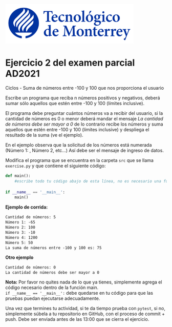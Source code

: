![Tec de Monterrey](../../images/logotecmty.png)
# Ejercicio 2 del examen parcial AD2021
Ciclos - Suma de números entre -100 y 100 que nos proporciona el usuario

Escribe un programa que reciba n números positivos y negativos, deberá sumar sólo aquellos que estén entre -100 y 100 (límites inclusive). 

El programa debe preguntar cuántos números va a recibir del usuario, si la cantidad de números es 0 o menor deberá mandar el mensaje *La cantidad de números debe ser mayor a 0* de lo contrario recibe los números y suma aquellos que estén entre -100 y 100 (límites inclusive) y despliega el resultado de la suma (ve el ejemplo). 

En el ejemplo observa que la solicitud de los números está numerada (Número 1: , Número 2, etc...) Así debe ser el mensaje de ingreso de datos.


Modifica el programa que se encuentra en la carpeta `src` que se llama
`exercise.py` y que contiene el siguiente código:

```python
def main():
    #escribe todo tu código abajo de esta línea, no es necesario una función

if __name__ == '__main__':
    main()
```

**Ejemplo de corrida:**

```
Cantidad de números: 5
Número 1: -65
Número 2: 100
Número 3: -10
Número 4: 1200
Número 5: 50
La suma de números entre -100 y 100 es: 75
```

**Otro ejemplo**
```
Cantidad de números: 0
La cantidad de números debe ser mayor a 0
```


**Nota:** Por favor no quites nada de lo que ya tienes, simplemente agrega el código 
necesario dentro de la función main.   
`if __name__ == '__main__':` debe quedarse en tu código para que las pruebas puedan 
ejecutarse adecuadamente.

Una vez que termines tu actividad, si te da tiempo prueba con
`pytest`, si no, simplemente súbela a tu repositorio en GitHub, con el proceso de commit + push.
Debe ser enviada antes de las 13:00 que se cierra el ejercicio.
